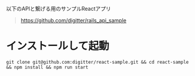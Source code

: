 以下のAPIと繋げる用のサンプルReactアプリ
>https://github.com/digitter/rails_api_sample

# インストールして起動

```
git clone git@github.com:digitter/react-sample.git && cd react-sample && npm install && npm run start
```
